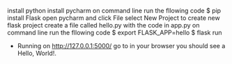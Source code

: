 install python 
install pycharm
on command line run the fllowing code
$ pip install Flask 
open pycharm and click File
select New Project to create new flask project
create a file called hello.py with the code in app.py 
on command line run the fllowing code
$ export FLASK_APP=hello
$ flask run
* Running on http://127.0.0.1:5000/
go to in your browser you should see a Hello, World!.
